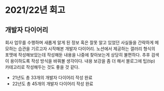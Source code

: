 # 2021/22년 회고

## 개발자 다이어리
회사 업무를 수행하며 새롭게 알게 된 정보 혹은 잘못 알고 있었던 사실들을 간략하게 메모하는 습관을 기르고자 시작해본 개발자 다이어리. 노션에서 제공하는 갤러리 형식의 포맷에 작성해보았는데 작성해둔 내용을 나중에 찾아보는게 상당히 불편하다. 추후 검색이 용이하도록 작성 방식을 바꿔볼 생각이다. 내용 보강을 좀 더 해서 블로그에 팁(tip) 카테고리로 작성해두는 것도 좋을 것 같다.

* 21년도 총 33개의 개발자 다이어리 작성 완료
* 22년도 총 45개의 개발자 다이어리 작성 완료
